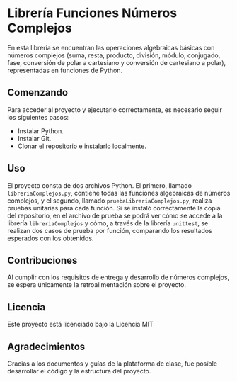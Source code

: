 # Librería Funciones Números Complejos
En esta librería se encuentran las operaciones algebraicas básicas con números complejos (suma, resta, producto, división, módulo, conjugado, fase, conversión de polar a cartesiano y conversión de cartesiano a polar), representadas en funciones de Python.

## Comenzando
Para acceder al proyecto y ejecutarlo correctamente, es necesario seguir los siguientes pasos:
- Instalar Python.
- Instalar Git.
- Clonar el repositorio e instalarlo localmente.

## Uso
El proyecto consta de dos archivos Python. El primero, llamado `libreriaComplejos.py`, contiene todas las funciones algebraicas de números complejos, y el segundo, llamado `pruebaLibreriaComplejos.py`, realiza pruebas unitarias para cada función.
Si se instaló correctamente la copia del repositorio, en el archivo de prueba se podrá ver cómo se accede a la librería `libreriaComplejos` y cómo, a través de la librería `unittest`, se realizan dos casos de prueba por función, comparando los resultados esperados con los obtenidos.

## Contribuciones
Al cumplir con los requisitos de entrega y desarrollo de números complejos, se espera únicamente la retroalimentación sobre el proyecto.

## Licencia
Este proyecto está licenciado bajo la Licencia MIT

## Agradecimientos
Gracias a los documentos y guías de la plataforma de clase, fue posible desarrollar el código y la estructura del proyecto.